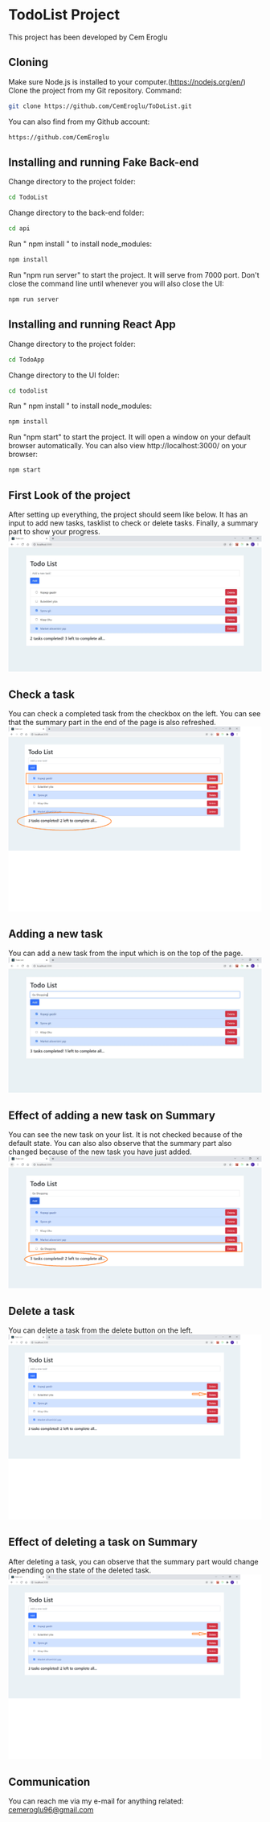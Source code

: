 # TodoList Project
This project has been developed by Cem Eroglu

## Cloning
  Make sure Node.js is installed to your computer.(https://nodejs.org/en/)<br/>
  Clone the project from my Git repository. 
  Command: 
  ```sh
  git clone https://github.com/CemEroglu/ToDoList.git
  ```

  You can also find from my Github account: 
  ```sh
  https://github.com/CemEroglu 
  ```

## Installing and running Fake Back-end
  Change directory to the project folder: 
  ```sh
  cd TodoList
  ```
  Change directory to the back-end folder: 
  ```sh
  cd api 
  ```
  Run " npm install " to install node_modules:
  ```sh
  npm install
  ```
  Run "npm run server" to start the project. It will serve from 7000 port. Don't close the command line until whenever you will also close the UI:
  ```sh
  npm run server
  ```

## Installing and running React App 
  Change directory to the project folder: 
  ```sh
  cd TodoApp
  ```
  Change directory to the UI folder: 
  ```sh
  cd todolist
  ```
  Run " npm install " to install node_modules:
  ```sh
  npm install
  ```
  Run "npm start" to start the project. It will open a window on your default browser automatically. You can also view http://localhost:3000/ on your browser:
  ```sh
  npm start
  ```
## First Look of the project
After setting up everything, the project should seem like below. It has an input to add new tasks, tasklist to check or delete tasks. Finally, a summary part to show your progress.
![](screenshots/FirstLook.JPG)

## Check a task
You can check a completed task from the checkbox on the left. You can see that the summary part in the end of the page is also refreshed.
![](screenshots/CheckATask.png)

## Adding a new task
You can add a new task from the input which is on the top of the page.
![](screenshots/AddATask.JPG)

## Effect of adding a new task on Summary
You can see the new task on your list. It is not checked because of the default state. You can also also observe that the summary part also changed because of the new task you have just added.
![](screenshots/AddATaskSummary.png)

## Delete a task
You can delete a task from the delete button on the left.
![](screenshots/DeleteATask.png)

## Effect of deleting a task on Summary
After deleting a task, you can observe that the summary part would change depending on the state of the deleted task.
![](screenshots/DeleteATask.png)

## Communication
You can reach me via my e-mail for anything related: cemeroglu96@gmail.com
